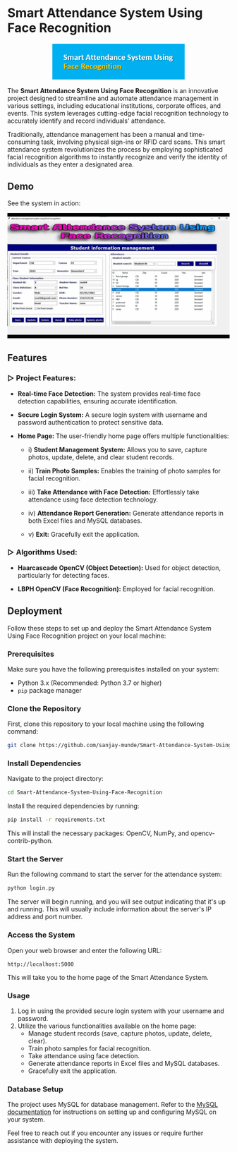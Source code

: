 # Smart Attendance System Using Face Recognition

<p align="center">
  <img src="https://github.com/sanjay-munde/Smart-Attendance-System-Using-Face-Recognition/blob/main/Images_GUI/Screenshot%202023-08-20%20112941.png" alt="Logo" width="300">
</p>

The **Smart Attendance System Using Face Recognition** is an innovative project designed to streamline and automate attendance management in various settings, including educational institutions, corporate offices, and events. This system leverages cutting-edge facial recognition technology to accurately identify and record individuals' attendance.

Traditionally, attendance management has been a manual and time-consuming task, involving physical sign-ins or RFID card scans. This smart attendance system revolutionizes the process by employing sophisticated facial recognition algorithms to instantly recognize and verify the identity of individuals as they enter a designated area.

## Demo

See the system in action:

<p align="center">
  <img src="https://github.com/sanjay-munde/Smart-Attendance-System-Using-Face-Recognition/blob/main/Images_GUI/Attendance%20gif.gif" alt="Attendance Demo" width="600">
</p>

## Features

### ▷ Project Features:

- **Real-time Face Detection:** The system provides real-time face detection capabilities, ensuring accurate identification.

- **Secure Login System:** A secure login system with username and password authentication to protect sensitive data.

- **Home Page:** The user-friendly home page offers multiple functionalities:

  - i) **Student Management System:** Allows you to save, capture photos, update, delete, and clear student records.

  - ii) **Train Photo Samples:** Enables the training of photo samples for facial recognition.

  - iii) **Take Attendance with Face Detection:** Effortlessly take attendance using face detection technology.

  - iv) **Attendance Report Generation:** Generate attendance reports in both Excel files and MySQL databases.

  - v) **Exit:** Gracefully exit the application.

### ▷ Algorithms Used:

- **Haarcascade OpenCV (Object Detection):** Used for object detection, particularly for detecting faces.

- **LBPH OpenCV (Face Recognition):** Employed for facial recognition.

## Deployment

Follow these steps to set up and deploy the Smart Attendance System Using Face Recognition project on your local machine:

### Prerequisites

Make sure you have the following prerequisites installed on your system:

- Python 3.x (Recommended: Python 3.7 or higher)
- `pip` package manager

### Clone the Repository

First, clone this repository to your local machine using the following command:

```bash
git clone https://github.com/sanjay-munde/Smart-Attendance-System-Using-Face-Recognition.git
```

### Install Dependencies

Navigate to the project directory:

```bash
cd Smart-Attendance-System-Using-Face-Recognition
```

Install the required dependencies by running:

```bash
pip install -r requirements.txt
```

This will install the necessary packages: OpenCV, NumPy, and opencv-contrib-python.

### Start the Server

Run the following command to start the server for the attendance system:

```bash
python login.py
```

The server will begin running, and you will see output indicating that it's up and running. This will usually include information about the server's IP address and port number.

### Access the System

Open your web browser and enter the following URL:

```
http://localhost:5000
```

This will take you to the home page of the Smart Attendance System.

### Usage

1. Log in using the provided secure login system with your username and password.
2. Utilize the various functionalities available on the home page:
   - Manage student records (save, capture photos, update, delete, clear).
   - Train photo samples for facial recognition.
   - Take attendance using face detection.
   - Generate attendance reports in Excel files and MySQL databases.
   - Gracefully exit the application.

### Database Setup

The project uses MySQL for database management. Refer to the [MySQL documentation](https://dev.mysql.com/doc/) for instructions on setting up and configuring MySQL on your system.

Feel free to reach out if you encounter any issues or require further assistance with deploying the system.
